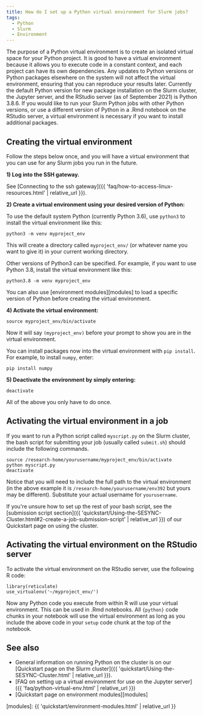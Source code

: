 ```yaml
---
title: How do I set up a Python virtual environment for Slurm jobs?
tags:
  - Python
  - Slurm
  - Environment
---
```

The purpose of a Python virtual environment is to create an isolated virtual space for your Python project. It is good to have a virtual environment because it allows you to execute code in a constant context, and each project can have its own dependencies. Any updates to Python versions or Python packages elsewhere on the system will not affect the virtual environment, ensuring that you can reproduce your results later.
Currently the default Python version for new package installation on the Slurm cluster, the Jupyter server, and the RStudio server (as of September 2021) is Python 3.8.6. If you would like to run your Slurm Python jobs with other Python versions, or use a different version of Python in a .Rmd notebook on the RStudio server, a virtual environment is necessary if you want to install additional packages.             

## Creating the virtual environment

Follow the steps below once, and you will have a virtual environment that you can use for any Slurm jobs you run in the future.

**1) Log into the SSH gateway.**

See [Connecting to the ssh gateway]({{ 'faq/how-to-access-linux-resources.html' | relative_url }}).

**2) Create a virtual environment using your desired version of Python:**

To use the default system Python (currently Python 3.6), use `python3` to install the virtual environment like this:

```
python3 -m venv myproject_env
```

This will create a directory called `myproject_env/` (or whatever name you want to give it) in your current working directory. 

Other versions of Python3 can be specified. For example, if you want to use Python 3.8, install the virtual environment like this:

```
python3.8 -m venv myproject_env
```

You can also use [environment modules][modules] to load a specific version of Python before creating the virtual environment.

**4) Activate the virtual environment:**

```
source myproject_env/bin/activate
```

Now it will say `(myproject_env)` before your prompt to show you are in the virtual environment.

You can install packages now into the virtual environment with `pip install`. For example, to install `numpy`, enter:

```
pip install numpy
```

**5) Deactivate the environment by simply entering:**

```
deactivate
```

All of the above you only have to do once.

## Activating the virtual environment in a job

If you want to run a Python script called `myscript.py` on the Slurm cluster, the bash script for submitting your job (usually called `submit.sh`) should include the following commands.

```
source /research-home/yourusername/myproject_env/bin/activate
python myscript.py
deactivate
```

Notice that you will need to include the full path to the virtual environment (in the above example it is `/research-home/yourusername/env392` but yours may be different). Substitute your actual username for `yourusername`.

If you're unsure how to set up the rest of your bash script, see the [submission script section]({{ 'quickstart/Using-the-SESYNC-Cluster.html#2-create-a-job-submission-script' | relative_url }}) of our Quickstart page on using the cluster.  

## Activating the virtual environment on the RStudio server

To activate the virtual environment on the RStudio server, use the following R code:

```
library(reticulate)
use_virtualenv('~/myproject_env/')
```

Now any Python code you execute from within R will use your virtual environment. This can be used in .Rmd notebooks. All `{python}` code chunks in your notebook will use the virtual environment as long as you include the above code in your `setup` code chunk at the top of the notebook.

## See also

- General information on running Python on the cluster is on our [Quickstart page on the Slurm cluster]({{ 'quickstart/Using-the-SESYNC-Cluster.html' | relative_url }}).
- [FAQ on setting up a virtual environment for use on the Jupyter server]({{ 'faq/python-virtual-env.html' | relative_url }})
- [Quickstart page on environment modules][modules]

[modules]: {{ 'quickstart/environment-modules.html' | relative_url }}
